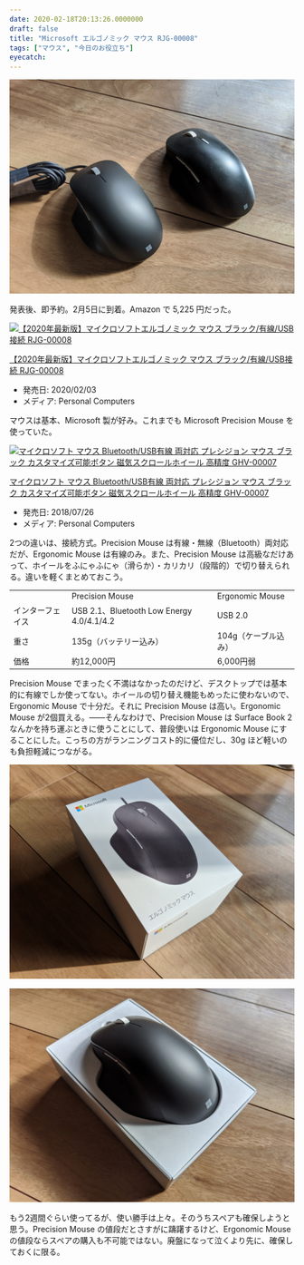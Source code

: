 ```yaml
---
date: 2020-02-18T20:13:26.0000000
draft: false
title: "Microsoft エルゴノミック マウス RJG-00008"
tags: ["マウス", "今日のお役立ち"]
eyecatch: 
---
```

<p><span itemscope itemtype="http://schema.org/Photograph"><img src="20200218195413.png" alt="f:id:daruyanagi:20200218195413p:plain" title="f:id:daruyanagi:20200218195413p:plain" class="hatena-fotolife" itemprop="image"></span></p><p>発表後、即予約。2月5日に到着。Amazon で 5,225 円だった。</p><p><div class="hatena-asin-detail"><a href="https://www.amazon.co.jp/exec/obidos/ASIN/B083NWS4GC/bestylesnet-22/"><img src="https://images-fe.ssl-images-amazon.com/images/I/31ecZG%2BXtuL._SL160_.jpg" class="hatena-asin-detail-image" alt="【2020年最新版】マイクロソフトエルゴノミック マウス ブラック/有線/USB接続 RJG-00008" title="【2020年最新版】マイクロソフトエルゴノミック マウス ブラック/有線/USB接続 RJG-00008"></a><div class="hatena-asin-detail-info"><p class="hatena-asin-detail-title"><a href="https://www.amazon.co.jp/exec/obidos/ASIN/B083NWS4GC/bestylesnet-22/">【2020年最新版】マイクロソフトエルゴノミック マウス ブラック/有線/USB接続 RJG-00008</a></p><ul><li><span class="hatena-asin-detail-label">発売日:</span> 2020/02/03</li><li><span class="hatena-asin-detail-label">メディア:</span> Personal Computers</li></ul></div><div class="hatena-asin-detail-foot"></div></div></p><p>マウスは基本、Microsoft 製が好み。これまでも Microsoft Precision Mouse を使っていた。</p><p><div class="hatena-asin-detail"><a href="https://www.amazon.co.jp/exec/obidos/ASIN/B07FF2KPMJ/bestylesnet-22/"><img src="https://images-fe.ssl-images-amazon.com/images/I/31VtyM6yzSL._SL160_.jpg" class="hatena-asin-detail-image" alt="マイクロソフト マウス Bluetooth/USB有線 両対応 プレシジョン マウス ブラック カスタマイズ可能ボタン 磁気スクロールホイール 高精度 GHV-00007" title="マイクロソフト マウス Bluetooth/USB有線 両対応 プレシジョン マウス ブラック カスタマイズ可能ボタン 磁気スクロールホイール 高精度 GHV-00007"></a><div class="hatena-asin-detail-info"><p class="hatena-asin-detail-title"><a href="https://www.amazon.co.jp/exec/obidos/ASIN/B07FF2KPMJ/bestylesnet-22/">マイクロソフト マウス Bluetooth/USB有線 両対応 プレシジョン マウス ブラック カスタマイズ可能ボタン 磁気スクロールホイール 高精度 GHV-00007</a></p><ul><li><span class="hatena-asin-detail-label">発売日:</span> 2018/07/26</li><li><span class="hatena-asin-detail-label">メディア:</span> Personal Computers</li></ul></div><div class="hatena-asin-detail-foot"></div></div></p><p>2つの違いは、接続方式。Precision Mouse は有線・無線（Bluetooth）両対応だが、Ergonomic Mouse は有線のみ。また、Precision Mouse は高級なだけあって、ホイールをふにゃふにゃ（滑らか）・カリカリ（段階的）で切り替えられる。違いを軽くまとめておこう。</p>

<table>
<tr>
<td></td>
<td>Precision Mouse</td>
<td>Ergonomic Mouse</td>
</tr>
<tr>
<td>インターフェイス</td>
<td>USB 2.1、Bluetooth Low Energy 4.0/4.1/4.2</td>
<td>USB 2.0</td>
</tr>
<tr>
<td>重さ</td>
<td>135g（バッテリー込み）</td>
<td>104g（ケーブル込み）</td>
</tr>
<tr>
<td>価格</td>
<td>約12,000円</td>
<td>6,000円弱</td>
</tr>
</table><p>Precision Mouse でまったく不満はなかったのだけど、デスクトップでは基本的に有線でしか使ってない。ホイールの切り替え機能もめったに使わないので、Ergonomic Mouse で十分だ。それに Precision Mouse は高い。Ergonomic Mouse が2個買える。――そんなわけで、Precision Mouse は Surface Book 2 なんかを持ち運ぶときに使うことにして、普段使いは Ergonomic Mouse にすることにした。こっちの方がランニングコスト的に優位だし、30g ほど軽いのも負担軽減につながる。</p><p><span itemscope itemtype="http://schema.org/Photograph"><img src="20200218201020.png" alt="f:id:daruyanagi:20200218201020p:plain" title="f:id:daruyanagi:20200218201020p:plain" class="hatena-fotolife" itemprop="image"></span></p><p><span itemscope itemtype="http://schema.org/Photograph"><img src="20200218201037.png" alt="f:id:daruyanagi:20200218201037p:plain" title="f:id:daruyanagi:20200218201037p:plain" class="hatena-fotolife" itemprop="image"></span></p><p>もう2週間ぐらい使ってるが、使い勝手は上々。そのうちスペアも確保しようと思う。Precision Mouse の値段だとさすがに躊躇するけど、Ergonomic Mouse の値段ならスペアの購入も不可能ではない。廃盤になって泣くより先に、確保しておくに限る。</p>
